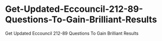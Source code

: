 # Get-Updated-Eccouncil-212-89-Questions-To-Gain-Brilliant-Results
Get Updated Eccouncil 212-89 Questions To Gain Brilliant Results
